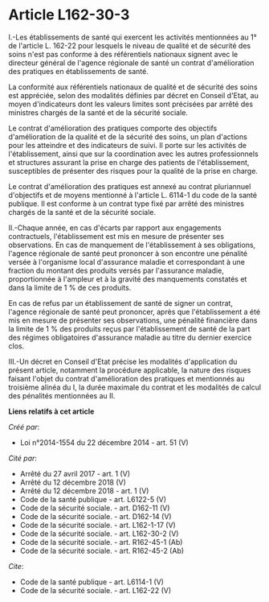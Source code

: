 # Article L162-30-3

I.-Les établissements de santé qui exercent les activités mentionnées au 1° de l'article L. 162-22 pour lesquels le niveau de
qualité et de sécurité des soins n'est pas conforme à des référentiels nationaux signent avec le directeur général de
l'agence régionale de santé un contrat d'amélioration des pratiques en établissements de santé. 

La conformité aux référentiels nationaux de qualité et de sécurité des soins est appréciée, selon des modalités définies par
décret en Conseil d'Etat, au moyen d'indicateurs dont les valeurs limites sont précisées par arrêté des ministres chargés de
la santé et de la sécurité sociale. 

Le contrat d'amélioration des pratiques comporte des objectifs d'amélioration de la qualité et de la sécurité des soins, un
plan d'actions pour les atteindre et des indicateurs de suivi. Il porte sur les activités de l'établissement, ainsi que sur
la coordination avec les autres professionnels et structures assurant la prise en charge des patients de l'établissement,
susceptibles de présenter des risques pour la qualité de la prise en charge. 

Le contrat d'amélioration des pratiques est annexé au contrat pluriannuel d'objectifs et de moyens mentionné à l'article L.
6114-1 du code de la santé publique. Il est conforme à un contrat type fixé par arrêté des ministres chargés de la santé et
de la sécurité sociale. 

II.-Chaque année, en cas d'écarts par rapport aux engagements contractuels, l'établissement est mis en mesure de présenter
ses observations. En cas de manquement de l'établissement à ses obligations, l'agence régionale de santé peut prononcer à son
encontre une pénalité versée à l'organisme local d'assurance maladie et correspondant à une fraction du montant des produits
versés par l'assurance maladie, proportionnée à l'ampleur et à la gravité des manquements constatés et dans la limite de 1 %
de ces produits. 

En cas de refus par un établissement de santé de signer un contrat, l'agence régionale de santé peut prononcer, après que
l'établissement a été mis en mesure de présenter ses observations, une pénalité financière dans la limite de 1 % des produits
reçus par l'établissement de santé de la part des régimes obligatoires d'assurance maladie au titre du dernier exercice
clos. 

III.-Un décret en Conseil d'Etat précise les modalités d'application du présent article, notamment la procédure applicable,
la nature des risques faisant l'objet du contrat d'amélioration des pratiques et mentionnés au troisième alinéa du I, la
durée maximale du contrat et les modalités de calcul des pénalités mentionnées au II.

**Liens relatifs à cet article**

_Créé par_:

  - Loi n°2014-1554 du 22 décembre 2014 - art. 51 (V)

_Cité par_:

  - Arrêté du 27 avril 2017 - art. 1 (V)
  - Arrêté du 12 décembre 2018 (V)
  - Arrêté du 12 décembre 2018 - art. 1 (V)
  - Code de la santé publique - art. L6122-5 (V)
  - Code de la sécurité sociale. - art. D162-11 (V)
  - Code de la sécurité sociale. - art. D162-14 (V)
  - Code de la sécurité sociale. - art. L162-1-17 (V)
  - Code de la sécurité sociale. - art. L162-30-2 (V)
  - Code de la sécurité sociale. - art. R162-45-1 (Ab)
  - Code de la sécurité sociale. - art. R162-45-2 (Ab)

_Cite_:

  - Code de la santé publique - art. L6114-1 (V)
  - Code de la sécurité sociale. - art. L162-22 (V)
